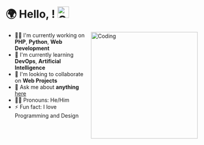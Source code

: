 # 🌍 Hello, <coders/>! <img alt="Coding" width="30" src="https://media.giphy.com/media/hvRJCLFzcasrR4ia7z/giphy.gif"/>
<img align="right" alt="Coding" width="280" src="https://cdn.dribbble.com/users/1162077/screenshots/3848914/programmer.gif" />

- 🧑‍💻 I'm currently working on **PHP**, **Python**, **Web Development**
- 🌱 I'm currently learning **DevOps**, **Artificial Intelligence**
- 🤝 I'm looking to collaborate on **Web Projects**
- 💬 Ask me about **anything** [here](daffawy@gmail.com)
- 👨‍🎓 Pronouns: He/Him
- ⚡ Fun fact: I love Programming and Design


<!--
**Daffa1407/Daffa1407** is a ✨ _special_ ✨ repository because its `README.md` (this file) appears on your GitHub profile.

Here are some ideas to get you started:

- 🔭 I’m currently working on ...
- 🌱 I’m currently learning ...
- 👯 I’m looking to collaborate on ...
- 🤔 I’m looking for help with ...
- 💬 Ask me about ...
- 📫 How to reach me: ...
- 😄 Pronouns: ...
- ⚡ Fun fact: ...
-->
